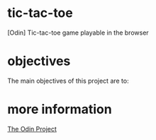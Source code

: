 # tic-tac-toe
[Odin] Tic-tac-toe game playable in the browser

<!-- > See it live on [](*under construction*) -->

# objectives
The main objectives of this project are to:
<!-- - Apply and further develop programming logic in Javascript
- Original, simple design of a static landing page -->

# more information
[The Odin Project](https://www.theodinproject.com/courses/javascript/lessons/tic-tac-toe-javascript)
